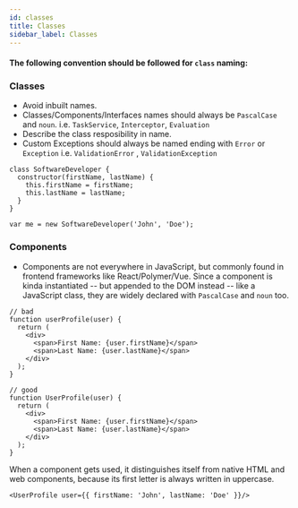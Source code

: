```yaml
---
id: classes
title: Classes
sidebar_label: Classes
---
```


#### The following convention should be followed for `class` naming:

### Classes

* Avoid inbuilt names.
* Classes/Components/Interfaces names should always be `PascalCase` and `noun`. i.e. `TaskService`, `Interceptor`, `Evaluation`
* Describe the class resposibility in name.
* Custom Exceptions should always be named ending with `Error` or `Exception` i.e. `ValidationError` , `ValidationException`

<!--JavaScript-->
    class SoftwareDeveloper {
      constructor(firstName, lastName) {
        this.firstName = firstName;
        this.lastName = lastName;
      }
    }

    var me = new SoftwareDeveloper('John', 'Doe');

### Components

* Components are not everywhere in JavaScript, but commonly found in frontend frameworks like React/Polymer/Vue. Since a component is kinda instantiated -- but appended to the DOM instead -- like a JavaScript class, they are widely declared with `PascalCase` and `noun` too.

<!--Javascript-->
    // bad
    function userProfile(user) {
      return (
        <div>
          <span>First Name: {user.firstName}</span>
          <span>Last Name: {user.lastName}</span>
        </div>
      );
    }
 
    // good
    function UserProfile(user) {
      return (
        <div>
          <span>First Name: {user.firstName}</span>
          <span>Last Name: {user.lastName}</span>
        </div>
      );
    }

When a component gets used, it distinguishes itself from native HTML and web components, because its first letter is always written in uppercase.

<!--Javascript-->
  `<UserProfile user={{ firstName: 'John', lastName: 'Doe' }}/>`
